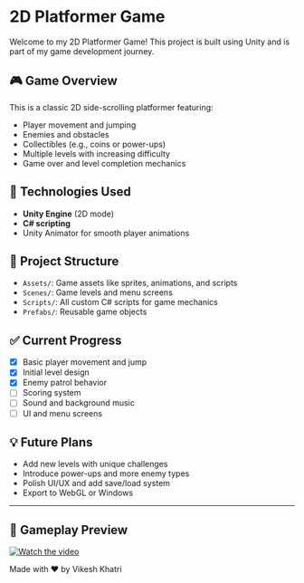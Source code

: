 # 2D Platformer Game

Welcome to my 2D Platformer Game! This project is built using Unity and is part of my game development journey.

## 🎮 Game Overview
This is a classic 2D side-scrolling platformer featuring:
- Player movement and jumping
- Enemies and obstacles
- Collectibles (e.g., coins or power-ups)
- Multiple levels with increasing difficulty
- Game over and level completion mechanics

## 🚀 Technologies Used
- **Unity Engine** (2D mode)
- **C# scripting**
- Unity Animator for smooth player animations

## 📁 Project Structure
- `Assets/`: Game assets like sprites, animations, and scripts
- `Scenes/`: Game levels and menu screens
- `Scripts/`: All custom C# scripts for game mechanics
- `Prefabs/`: Reusable game objects

## ✅ Current Progress
- [x] Basic player movement and jump
- [x] Initial level design
- [x] Enemy patrol behavior
- [ ] Scoring system
- [ ] Sound and background music
- [ ] UI and menu screens

## 💡 Future Plans
- Add new levels with unique challenges
- Introduce power-ups and more enemy types
- Polish UI/UX and add save/load system
- Export to WebGL or Windows

---
## 🎥 Gameplay Preview

[![Watch the video](https://img.youtube.com/vi/79KSMhV0gsw/0.jpg)](https://youtu.be/79KSMhV0gsw)



Made with ❤️ by Vikesh Khatri
